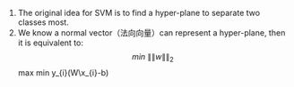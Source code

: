 1. The original idea for SVM is to find a hyper-plane to separate two classes most.
1. We know a normal vector（法向向量）can represent a hyper-plane, then it is equivalent to:
$$min\ \|\|w\|\|_{2} $$
max min y_{i}(W\x_{i}-b)
